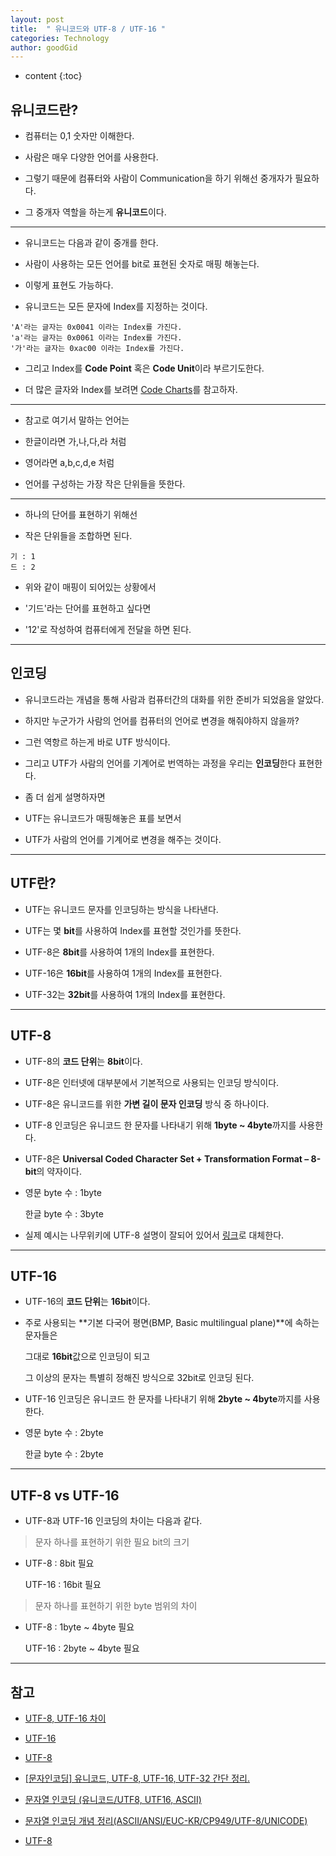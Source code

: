 ```yaml
---
layout: post
title:  " 유니코드와 UTF-8 / UTF-16 "
categories: Technology
author: goodGid
---
```

* content
{:toc}

## 유니코드란?

* 컴퓨터는 0,1 숫자만 이해한다.

* 사람은 매우 다양한 언어를 사용한다.

* 그렇기 때문에 컴퓨터와 사람이 Communication을 하기 위해선 중개자가 필요하다.

* 그 중개자 역할을 하는게 **유니코드**이다.

---

* 유니코드는 다음과 같이 중개를 한다.

* 사람이 사용하는 모든 언어를 bit로 표현된 숫자로 매핑 해놓는다.

* 이렇게 표현도 가능하다.

* 유니코드는 모든 문자에 Index를 지정하는 것이다.

```
'A'라는 글자는 0x0041 이라는 Index를 가진다.
'a'라는 글자는 0x0061 이라는 Index를 가진다.
'가'라는 글자는 0xac00 이라는 Index를 가진다.
```

* 그리고 Index를 **Code Point** 혹은 **Code Unit**이라 부르기도한다.

* 더 많은 글자와 Index를 보려면 [Code Charts](http://www.unicode.org/charts/)를 참고하자.




---

* 참고로 여기서 말하는 언어는 

* 한글이라면 가,나,다,라 처럼

* 영어라면 a,b,c,d,e 처럼

* 언어를 구성하는 가장 작은 단위들을 뜻한다. 

---

* 하나의 단어를 표현하기 위해선

* 작은 단위들을 조합하면 된다.

```
기 : 1
드 : 2
```

* 위와 같이 매핑이 되어있는 상황에서

* '기드'라는 단어를 표현하고 싶다면

* '12'로 작성하여 컴퓨터에게 전달을 하면 된다.


---


## 인코딩

* 유니코드라는 개념을 통해 사람과 컴퓨터간의 대화를 위한 준비가 되었음을 알았다.

* 하지만 누군가가 사람의 언어를 컴퓨터의 언어로 변경을 해줘야하지 않을까?

* 그런 역항르 하는게 바로 UTF 방식이다.

* 그리고 UTF가 사람의 언어를 기계어로 번역하는 과정을 우리는 **인코딩**한다 표현한다.

* 좀 더 쉽게 설명하자면 

* UTF는 유니코드가 매핑해놓은 표를 보면서

* UTF가 사람의 언어를 기계어로 변경을 해주는 것이다.

---

## UTF란?

* UTF는 유니코드 문자를 인코딩하는 방식을 나타낸다.

* UTF는 몇 **bit**를 사용하여 Index를 표현할 것인가를 뜻한다.

* UTF-8은 **8bit**를 사용하여 1개의 Index를 표현한다.

* UTF-16은 **16bit**를 사용하여 1개의 Index를 표현한다.
  
* UTF-32는 **32bit**를 사용하여 1개의 Index를 표현한다.

---

## UTF-8

* UTF-8의 **코드 단위**는 **8bit**이다.

* UTF-8은 인터넷에 대부분에서 기본적으로 사용되는 인코딩 방식이다.

* UTF-8은 유니코드를 위한 **가변 길이 문자 인코딩** 방식 중 하나이다. 

* UTF-8 인코딩은 유니코드 한 문자를 나타내기 위해 **1byte ~ 4byte**까지를 사용한다.

* UTF-8은 **Universal Coded Character Set + Transformation Format – 8-bit**의 약자이다. 

* 영문 byte 수 : 1byte

  한글 byte 수 : 3byte

* 실제 예시는 나무위키에 UTF-8 설명이 잘되어 있어서 [링크](https://namu.wiki/w/UTF-8#s-3)로 대체한다.


---

## UTF-16

* UTF-16의 **코드 단위**는 **16bit**이다.

* 주로 사용되는 **기본 다국어 평면(BMP, Basic multilingual plane)**에 속하는 문자들은 

  그대로 **16bit**값으로 인코딩이 되고 
  
  그 이상의 문자는 특별히 정해진 방식으로 32bit로 인코딩 된다.

* UTF-16 인코딩은 유니코드 한 문자를 나타내기 위해 **2byte ~ 4byte**까지를 사용한다.

* 영문 byte 수 : 2byte

  한글 byte 수 : 2byte

---

## UTF-8 vs UTF-16

* UTF-8과 UTF-16 인코딩의 차이는 다음과 같다.

> 문자 하나를 표현하기 위한 필요 bit의 크기

* UTF-8 : 8bit 필요

  UTF-16 : 16bit 필요

> 문자 하나를 표현하기 위한 byte 범위의 차이

* UTF-8 : 1byte ~ 4byte 필요

  UTF-16 : 2byte ~ 4byte 필요


---

## 참고

* [UTF-8, UTF-16 차이](http://pickykang.tistory.com/13)

* [UTF-16](https://ko.wikipedia.org/wiki/UTF-16)

* [UTF-8](https://ko.wikipedia.org/wiki/UTF-8)

* [[문자인코딩] 유니코드, UTF-8, UTF-16, UTF-32 간단 정리.](http://blog.ggaman.com/896)

* [문자열 인코딩 (유니코드/UTF8, UTF16, ASCII)](http://brownbears.tistory.com/167)

* [문자열 인코딩 개념 정리(ASCII/ANSI/EUC-KR/CP949/UTF-8/UNICODE)](http://onlywis.tistory.com/2)

* [UTF-8](https://namu.wiki/w/UTF-8)